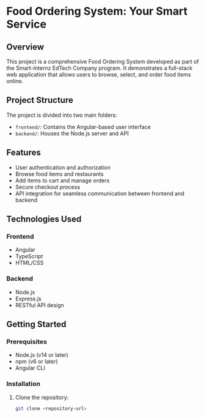 # Food Ordering System: Your Smart Service

## Overview

This project is a comprehensive Food Ordering System developed as part of the Smart-Internz EdTech Company program. It demonstrates a full-stack web application that allows users to browse, select, and order food items online.

## Project Structure

The project is divided into two main folders:

- `frontend/`: Contains the Angular-based user interface
- `backend/`: Houses the Node.js server and API

## Features

- User authentication and authorization
- Browse food items and restaurants
- Add items to cart and manage orders
- Secure checkout process
- API integration for seamless communication between frontend and backend

## Technologies Used

### Frontend
- Angular
- TypeScript
- HTML/CSS

### Backend
- Node.js
- Express.js
- RESTful API design

## Getting Started

### Prerequisites
- Node.js (v14 or later)
- npm (v6 or later)
- Angular CLI

### Installation

1. Clone the repository:
   ```bash
   git clone <repository-url>
